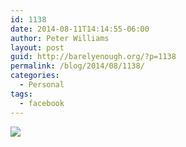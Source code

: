 ```yaml
---
id: 1138
date: 2014-08-11T14:14:55-06:00
author: Peter Williams
layout: post
guid: http://barelyenough.org/?p=1138
permalink: /blog/2014/08/1138/
categories:
  - Personal
tags:
  - facebook
---
```

<div>
  <img src='https://fbcdn-sphotos-g-a.akamaihd.net/hphotos-ak-xpf1/t31.0-8/p180x540/10480565_10152292240053339_3175212498247334658_o.jpg' style='max-width:600px;' /></p> 
  
  <div>
  </div>
</div>